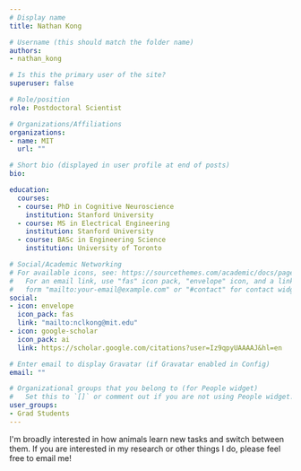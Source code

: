 ```yaml
---
# Display name
title: Nathan Kong

# Username (this should match the folder name)
authors:
- nathan_kong

# Is this the primary user of the site?
superuser: false

# Role/position
role: Postdoctoral Scientist

# Organizations/Affiliations
organizations:
- name: MIT
  url: ""

# Short bio (displayed in user profile at end of posts)
bio: 

education:
  courses:
  - course: PhD in Cognitive Neuroscience
    institution: Stanford University
  - course: MS in Electrical Engineering
    institution: Stanford University
  - course: BASc in Engineering Science
    institution: University of Toronto

# Social/Academic Networking
# For available icons, see: https://sourcethemes.com/academic/docs/page-builder/#icons
#   For an email link, use "fas" icon pack, "envelope" icon, and a link in the
#   form "mailto:your-email@example.com" or "#contact" for contact widget.
social:
- icon: envelope
  icon_pack: fas
  link: "mailto:nclkong@mit.edu"
- icon: google-scholar
  icon_pack: ai
  link: https://scholar.google.com/citations?user=Iz9qpyUAAAAJ&hl=en

# Enter email to display Gravatar (if Gravatar enabled in Config)
email: ""

# Organizational groups that you belong to (for People widget)
#   Set this to `[]` or comment out if you are not using People widget.
user_groups:
- Grad Students
---
```


I'm broadly interested in how animals learn new tasks and switch between them.
If you are interested in my research or other things I do, please feel free to email me!
